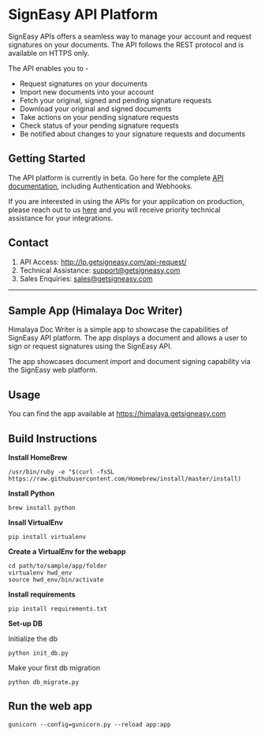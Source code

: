 # SignEasy API Platform 

SignEasy APIs offers a seamless way to manage your account and request signatures on your documents. The API follows the REST protocol and is available on HTTPS only.

The API enables you to - 
 * Request signatures on your documents
 * Import new documents into your account
 * Fetch your original, signed and pending signature requests 
 * Download your original and signed documents
 * Take actions on your pending signature requests 
 * Check status of your pending signature requests 
 * Be notified about changes to your signature requests and documents 

## Getting Started
The API platform is currently in beta. Go here for the complete [API documentation](https://github.com/signeasy/API/wiki), including Authentication and Webhooks. 

If you are interested in using the APIs for your application on production, please reach out to us [here](http://lp.getsigneasy.com/api-request/) and you will receive priority technical assistance for your integrations. 

## Contact 

1. API Access: http://lp.getsigneasy.com/api-request/
2. Technical Assistance: support@getsigneasy.com
3. Sales Enquiries: sales@getsigneasy.com

***


## Sample App (Himalaya Doc Writer) 

Himalaya Doc Writer is a simple app to showcase the capabilities of SignEasy API platform. The app displays a document and allows a user to sign or request signatures using the SignEasy API.

The app showcases document import and document signing capability via the SignEasy web platform. 

## Usage 
You can find the app available at https://himalaya.getsigneasy.com


## Build Instructions 
**Install HomeBrew**

```/usr/bin/ruby -e "$(curl -fsSL https://raw.githubusercontent.com/Homebrew/install/master/install)```

**Install Python**

```brew install python```

**Insall VirtualEnv**

```pip install virtualenv```

**Create a VirtualEnv for the webapp**

```
cd path/to/sample/app/folder
virtualenv hwd_env
source hwd_env/bin/activate
```

**Install requirements**

```pip install requirements.txt```

**Set-up DB**

Initialize the db
```
python init_db.py
```

Make your first db migration
```
python db_migrate.py
```


## Run the web app

``` gunicorn --config=gunicorn.py --reload app:app ```
